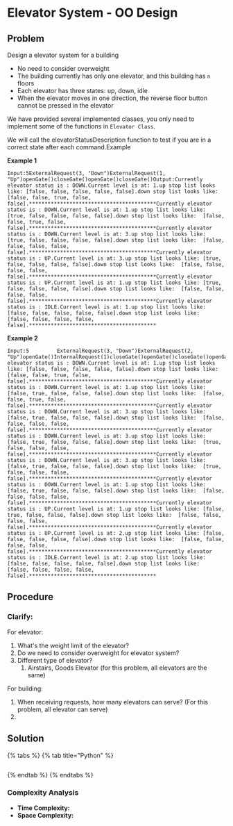 # Elevator System - OO Design

## Problem

Design a elevator system for a building

* No need to consider overweight
* The building currently has only one elevator, and this building has `n` floors
* Each elevator has three states: up, down, idle
* When the elevator moves in one direction, the reverse floor button cannot be pressed in the elevator

We have provided several implemented classes, you only need to implement some of the functions in `Elevator Class`.

We will call the elevatorStatusDescription function to test if you are in a correct state after each command.Example

**Example 1**

```text
Input:5ExternalRequest(3, "Down")ExternalRequest(1, "Up")openGate()closeGate()openGate()closeGate()Output:Currently elevator status is : DOWN.Current level is at: 1.up stop list looks like: [false, false, false, false, false].down stop list looks like:  [false, false, true, false, false].*****************************************Currently elevator status is : DOWN.Current level is at: 1.up stop list looks like: [true, false, false, false, false].down stop list looks like:  [false, false, true, false, false].*****************************************Currently elevator status is : DOWN.Current level is at: 3.up stop list looks like: [true, false, false, false, false].down stop list looks like:  [false, false, false, false, false].*****************************************Currently elevator status is : UP.Current level is at: 3.up stop list looks like: [true, false, false, false, false].down stop list looks like:  [false, false, false, false, false].*****************************************Currently elevator status is : UP.Current level is at: 1.up stop list looks like: [true, false, false, false, false].down stop list looks like:  [false, false, false, false, false].*****************************************Currently elevator status is : IDLE.Current level is at: 1.up stop list looks like: [false, false, false, false, false].down stop list looks like:  [false, false, false, false, false].*****************************************
```

**Example 2**

```text
Input:5         ExternalRequest(3, "Down")ExternalRequest(2, "Up")openGate()InternalRequest(1)closeGate()openGate()closeGate()openGate()closeGate()Output:Currently elevator status is : DOWN.Current level is at: 1.up stop list looks like: [false, false, false, false, false].down stop list looks like:  [false, false, true, false, false].*****************************************Currently elevator status is : DOWN.Current level is at: 1.up stop list looks like: [false, true, false, false, false].down stop list looks like:  [false, false, true, false, false].*****************************************Currently elevator status is : DOWN.Current level is at: 3.up stop list looks like: [false, true, false, false, false].down stop list looks like:  [false, false, false, false, false].*****************************************Currently elevator status is : DOWN.Current level is at: 3.up stop list looks like: [false, true, false, false, false].down stop list looks like:  [true, false, false, false, false].*****************************************Currently elevator status is : DOWN.Current level is at: 3.up stop list looks like: [false, true, false, false, false].down stop list looks like:  [true, false, false, false, false].*****************************************Currently elevator status is : DOWN.Current level is at: 1.up stop list looks like: [false, true, false, false, false].down stop list looks like:  [false, false, false, false, false].*****************************************Currently elevator status is : UP.Current level is at: 1.up stop list looks like: [false, true, false, false, false].down stop list looks like:  [false, false, false, false, false].*****************************************Currently elevator status is : UP.Current level is at: 2.up stop list looks like: [false, false, false, false, false].down stop list looks like:  [false, false, false, false, false].*****************************************Currently elevator status is : IDLE.Current level is at: 2.up stop list looks like: [false, false, false, false, false].down stop list looks like:  [false, false, false, false, false].*****************************************
```

## Procedure

### Clarify:

For elevator:

1. What's the weight limit of the elevator?
2. Do we need to consider overweight for elevator system?
3. Different type of elevator? 
   1. Airstairs, Goods Elevator \(for this problem, all elevators are the same\)

For building:

1. When receiving requests, how many elevators can serve? \(For this problem, all elevator can serve\)
2. 
## Solution 

{% tabs %}
{% tab title="Python" %}
```python

```
{% endtab %}
{% endtabs %}

### Complexity Analysis

* **Time Complexity:**
* **Space Complexity:**

